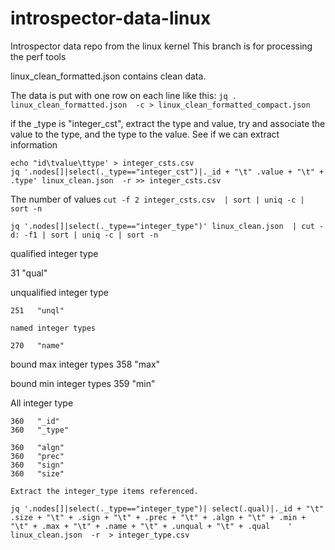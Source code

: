 # introspector-data-linux
Introspector data repo from the linux kernel
This branch is for processing the perf tools

linux_clean_formatted.json contains clean data.

The data is put with one row on each line like this:
`jq . linux_clean_formatted.json  -c > linux_clean_formatted_compact.json `

if the _type is "integer_cst", extract the type and value,
try and associate the value to the type, and the type to the value.
See if we can extract information

```
echo "id\tvalue\ttype' > integer_csts.csv
jq '.nodes[]|select(._type=="integer_cst")|._id + "\t" .value + "\t" + .type' linux_clean.json  -r >> integer_csts.csv
```

The number of values
`cut -f 2 integer_csts.csv  | sort | uniq -c | sort -n`


```
jq '.nodes[]|select(._type=="integer_type")' linux_clean.json  | cut -d: -f1 | sort | uniq -c | sort -n
```

qualified integer type

31   "qual"

unqualified integer type

    251   "unql"
	
	named integer types

    270   "name"

bound max integer types 
358   "max"

bound min integer types 
359   "min"

All integer type

    360   "_id"
    360   "_type"
	
    360   "algn"
    360   "prec"
    360   "sign"
    360   "size"
	
	Extract the integer_type items referenced. 

```
jq '.nodes[]|select(._type=="integer_type")| select(.qual)|._id + "\t" .size + "\t" + .sign + "\t" + .prec + "\t" + .algn + "\t" + .min + "\t" + .max + "\t" + .name + "\t" + .unqual + "\t" + .qual    ' linux_clean.json  -r  > integer_type.csv
```
